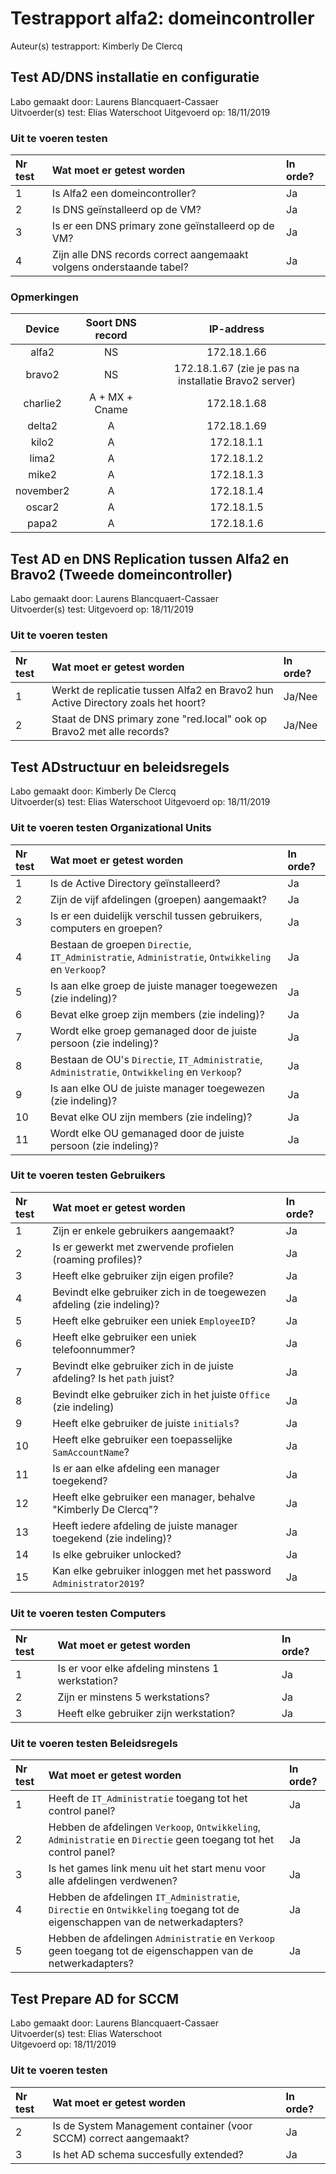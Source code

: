 # Testrapport alfa2: domeincontroller

Auteur(s) testrapport: Kimberly De Clercq 

## Test AD/DNS installatie en configuratie
Labo gemaakt door: Laurens Blancquaert-Cassaer  
Uitvoerder(s) test: Elias Waterschoot
Uitgevoerd op: 18/11/2019

### Uit te voeren testen
| Nr test | Wat moet er getest worden | In orde? |
| :--- | :--- | :--- |
| 1 | Is Alfa2 een domeincontroller? | Ja |
| 2 |Is DNS geïnstalleerd op de VM? | Ja |
| 3 | Is er een DNS primary zone geïnstalleerd op de VM? | Ja |
| 4 | Zijn alle DNS records correct aangemaakt volgens onderstaande tabel? | Ja |

### Opmerkingen
| Device | Soort DNS record | IP-address | 
| :--: | :--: | :--: | 
| alfa2 | NS | 172.18.1.66 | 
| bravo2 | NS | 172.18.1.67 (zie je pas na installatie Bravo2 server) | 
| charlie2 | A + MX + Cname |172.18.1.68  | 
| delta2 | A | 172.18.1.69 | 
| kilo2 | A | 172.18.1.1 | 
| lima2 | A | 172.18.1.2 | 
| mike2 | A | 172.18.1.3 | 
| november2 | A | 172.18.1.4 | 
| oscar2 | A | 172.18.1.5 | 
| papa2 | A | 172.18.1.6 | 


## Test AD en DNS Replication tussen Alfa2 en Bravo2 (Tweede domeincontroller)
Labo gemaakt door: Laurens Blancquaert-Cassaer  
Uitvoerder(s) test: 
Uitgevoerd op: 18/11/2019  

### Uit te voeren testen
| Nr test | Wat moet er getest worden | In orde? |
| :--- | :--- | :--- |
| 1 | Werkt de replicatie tussen Alfa2 en Bravo2 hun Active Directory zoals het hoort? | Ja/Nee |
| 2 | Staat de DNS primary zone "red.local" ook op Bravo2 met alle records? | Ja/Nee |


## Test ADstructuur en beleidsregels
Labo gemaakt door: Kimberly De Clercq  
Uitvoerder(s) test: Elias Waterschoot
Uitgevoerd op: 18/11/2019   

### Uit te voeren testen Organizational Units

| Nr test | Wat moet er getest worden | In orde? | 
| :--- | :--- | :--- | 
 1 | Is de Active Directory geïnstalleerd? | Ja |
| 2 | Zijn de vijf afdelingen (groepen) aangemaakt? | Ja |
| 3 | Is er een duidelijk verschil tussen gebruikers, computers en groepen? | Ja|
| 4 | Bestaan de groepen `Directie`, `IT_Administratie`, `Administratie`, `Ontwikkeling` en `Verkoop`? | Ja |
| 5 | Is aan elke groep de juiste manager toegewezen (zie indeling)? | Ja |
| 6 | Bevat elke groep zijn members (zie indeling)? | Ja |
| 7 | Wordt elke groep gemanaged door de juiste persoon (zie indeling)? | Ja |
| 8 | Bestaan de OU's `Directie`, `IT_Administratie`, `Administratie`, `Ontwikkeling` en `Verkoop`? | Ja |
| 9 | Is aan elke OU de juiste manager toegewezen (zie indeling)? | Ja |
| 10 | Bevat elke OU zijn members (zie indeling)? | Ja |
| 11 | Wordt elke OU gemanaged door de juiste persoon (zie indeling)? | Ja |

### Uit te voeren testen Gebruikers

| Nr test | Wat moet er getest worden | In orde? | 
| :--- | :--- | :--- | 
| 1 | Zijn er enkele gebruikers aangemaakt? | Ja |
| 2 | Is er gewerkt met zwervende profielen (roaming profiles)? | Ja |
| 3 | Heeft elke gebruiker zijn eigen profile? | Ja |
| 4 | Bevindt elke gebruiker zich in de toegewezen afdeling (zie indeling)? | Ja |
| 5 | Heeft elke gebruiker een uniek `EmployeeID`? | Ja |
| 6 | Heeft elke gebruiker een uniek telefoonnummer? | Ja |
| 7 | Bevindt elke gebruiker zich in de juiste afdeling? Is het `path` juist? | Ja |
| 8 | Bevindt elke gebruiker zich in het juiste `Office` (zie indeling)| Ja |
| 9 | Heeft elke gebruiker de juiste `initials`? | Ja |
| 10 | Heeft elke gebruiker een toepasselijke `SamAccountName`? | Ja |
| 11 | Is er aan elke afdeling een manager toegekend? | Ja |
| 12 | Heeft elke gebruiker een manager, behalve "Kimberly De Clercq"? | Ja |
| 13 | Heeft iedere afdeling de juiste manager toegekend (zie indeling)? | Ja |
| 14 | Is elke gebruiker unlocked? | Ja |
| 15 | Kan elke gebruiker inloggen met het password `Administrator2019`? | Ja |

### Uit te voeren testen Computers

| Nr test | Wat moet er getest worden | In orde? | 
| :--- | :--- | :--- | 
| 1 | Is er voor elke afdeling minstens 1 werkstation? | Ja |
| 2 | Zijn er minstens 5 werkstations? | Ja |
| 3 | Heeft elke gebruiker zijn werkstation? | Ja |

### Uit te voeren testen Beleidsregels

| Nr test | Wat moet er getest worden | In orde? |
| :--- | :--- | :--- |
| 1 | Heeft de `IT_Administratie` toegang tot het control panel? | Ja |
| 2 | Hebben de afdelingen `Verkoop`, `Ontwikkeling`, `Administratie` en `Directie` geen toegang tot het control panel? | Ja |
| 3 | Is het games link menu uit het start menu voor alle afdelingen verdwenen? | Ja |
| 4 | Hebben de afdelingen `IT_Administratie`, `Directie` en `Ontwikkeling` toegang tot de eigenschappen van de netwerkadapters? | Ja |
| 5 | Hebben de afdelingen `Administratie` en `Verkoop` geen toegang tot de eigenschappen van de netwerkadapters? | Ja |


## Test Prepare AD for SCCM
Labo gemaakt door:  Laurens Blancquaert-Cassaer  
Uitvoerder(s) test: Elias Waterschoot  
Uitgevoerd op: 18/11/2019  

### Uit te voeren testen
| Nr test | Wat moet er getest worden | In orde? |
| :--- | :--- | :--- |
| 2 |Is de System Management container (voor SCCM) correct aangemaakt? | Ja |
| 3 | Is het AD schema succesfully extended? | Ja |

